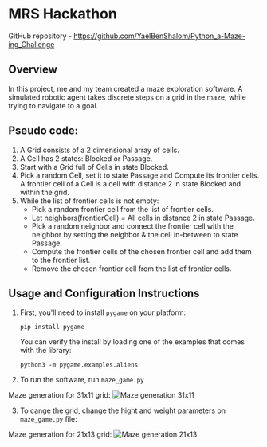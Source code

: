 # MRS Hackathon
GitHub repository - https://github.com/YaelBenShalom/Python_a-Maze-ing_Challenge

## Overview
In this project, me and my team created a maze exploration software.
A simulated robotic agent takes discrete steps on a grid in the maze, while trying to navigate to a goal.

## Pseudo code:
1. A Grid consists of a 2 dimensional array of cells.
2. A Cell has 2 states: Blocked or Passage.
3. Start with a Grid full of Cells in state Blocked.
4. Pick a random Cell, set it to state Passage and Compute its frontier cells. A frontier cell of a Cell is a cell with distance 2 in state Blocked and within the grid.
5. While the list of frontier cells is not empty:
    - Pick a random frontier cell from the list of frontier cells.
    - Let neighbors(frontierCell) = All cells in distance 2 in state Passage. 
    - Pick a random neighbor and connect the frontier cell with the neighbor by setting the neighbor & the cell in-between to state Passage. 
    - Compute the frontier cells of the chosen frontier cell and add them to the frontier list. 
    - Remove the chosen frontier cell from the list of frontier cells.

## Usage and Configuration Instructions
1. First, you'll need to install `pygame` on your platform:

    `pip install pygame`

    You can verify the install by loading one of the examples that comes with the library:
    
    `python3 -m pygame.examples.aliens`

2. To run the software, run `maze_game.py`

Maze generation for 31x11 grid:
![Maze generation 31x11](https://github.com/YaelBenShalom/Python_a-Maze-ing_Challenge/blob/master/videos/maze.gif)

3. To cange the grid, change the hight and weight parameters on `maze_game.py` file:

Maze generation for 21x13 grid:
![Maze generation 21x13](https://github.com/YaelBenShalom/Python_a-Maze-ing_Challenge/blob/master/videos/maze2.gif)
